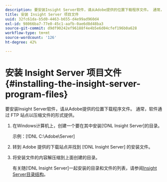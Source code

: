 ```yaml
---
description: 要安装Insight Server软件，请从Adobe提供的位置下载程序文件。 通常，软件通过 FTP 站点以压缩文件的形式提供。
title: 安装 Insight Server 项目文件
uuid: 32fc61da-b5d0-4463-b655-d4e99ad960d4
exl-id: 98066ba7-77e0-45c1-aafb-0ae6d8d48ba3
source-git-commit: d9df90242ef96188f4e4b5e6d04cfef196b0a628
workflow-type: tm+mt
source-wordcount: '126'
ht-degree: 42%

---
```


# 安装 Insight Server 项目文件{#installing-the-insight-server-program-files}

要安装Insight Server软件，请从Adobe提供的位置下载程序文件。 通常，软件通过 FTP 站点以压缩文件的形式提供。

1. 在Windows计算机上，创建一个要在其中安装[!DNL Insight Server]的目录。

   示例：[!DNL C:\Adobe\Server]

1. 转到 Adobe 提供的下载站点并找到 [!DNL Insight Server] 的安装文件。
1. 将安装文件的内容解压缩到上面创建的目录。

   有关随[!DNL Insight Server]一起安装的目录和文件的列表，请参阅[Insight Server目录结构](../../../../home/c-inst-svr/c-cfg-stgs-ref/c-ins-svr-dir-str.md#concept-5bcc8cf6d4d44fa6be43a97d23d1a20c)。
